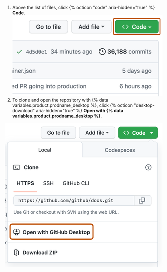 1. Above the list of files, click {% octicon "code" aria-hidden="true" %} **Code**.
  ![Screenshot of the list of files on the landing page of a repository. The "Code" button is highlighted with a dark orange outline.](/assets/images/help/repository/code-button.png)
1. To clone and open the repository with {% data variables.product.prodname_desktop %}, click {% octicon "desktop-download" aria-hidden="true" %} **Open with {% data variables.product.prodname_desktop %}**.

  ![Screenshot of the "Code" dropdown for a repository. A button, labeled "Open with GitHub Desktop" is outlined in dark orange.](/assets/images/help/repository/open-with-desktop.png)
